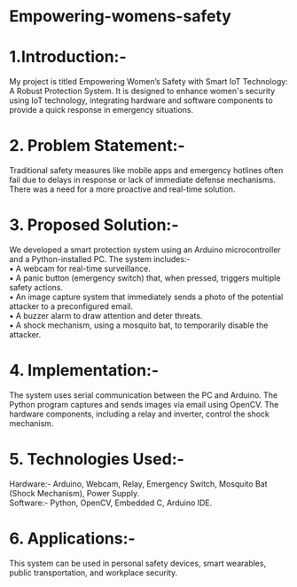 # Empowering-womens-safety
# 1.Introduction:-
My project is titled Empowering Women’s Safety with Smart IoT Technology: A Robust Protection System. It is designed to enhance women's security using IoT technology, integrating hardware and software components to provide a quick response in emergency situations.<br>
# 2. Problem Statement:-
Traditional safety measures like mobile apps and emergency hotlines often fail due to delays in response or lack of immediate defense mechanisms. There was a need for a more proactive and real-time solution.<br>
# 3. Proposed Solution:-
We developed a smart protection system using an Arduino microcontroller and a Python-installed PC. The system includes:-<br>
▪ A webcam for real-time surveillance.<br>
▪ A panic button (emergency switch) that, when pressed, triggers multiple safety actions.<br>
▪ An image capture system that immediately sends a photo of the potential attacker to a preconfigured email.<br>
▪ A buzzer alarm to draw attention and deter threats.<br>
▪ A shock mechanism, using a mosquito bat, to temporarily disable the attacker.<br>
# 4. Implementation:-
The system uses serial communication between the PC and Arduino. The Python program captures and sends images via email using OpenCV. The hardware components, including a relay and inverter, control the shock mechanism.<br>
# 5. Technologies Used:-
Hardware:- Arduino, Webcam, Relay, Emergency Switch, Mosquito Bat (Shock Mechanism), Power Supply.<br>
Software:- Python, OpenCV, Embedded C, Arduino IDE. <br>
# 6. Applications:-
This system can be used in personal safety devices, smart wearables, public transportation, and workplace security.
